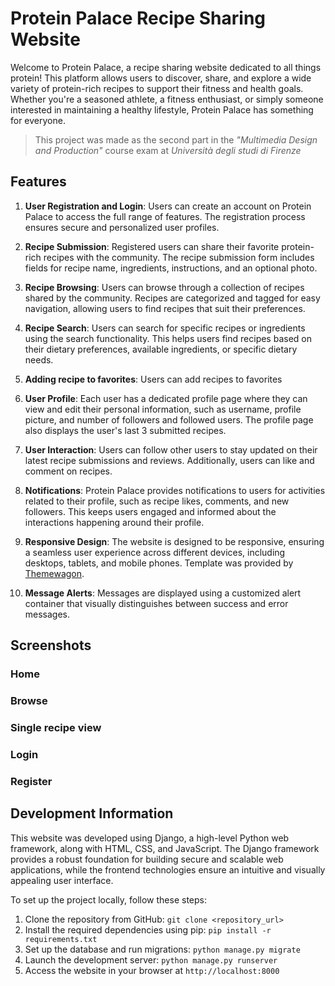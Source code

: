 # Protein Palace Recipe Sharing Website

Welcome to Protein Palace, a recipe sharing website dedicated to all things protein! This platform allows users to discover, share, and explore a wide variety of protein-rich recipes to support their fitness and health goals. Whether you're a seasoned athlete, a fitness enthusiast, or simply someone interested in maintaining a healthy lifestyle, Protein Palace has something for everyone.
>This project was made as the second part in the *"Multimedia Design and Production"* course exam at *Università degli studi di Firenze*
## Features

1. **User Registration and Login**: Users can create an account on Protein Palace to access the full range of features. The registration process ensures secure and personalized user profiles.

2. **Recipe Submission**: Registered users can share their favorite protein-rich recipes with the community. The recipe submission form includes fields for recipe name, ingredients, instructions, and an optional photo.

3. **Recipe Browsing**: Users can browse through a collection of recipes shared by the community. Recipes are categorized and tagged for easy navigation, allowing users to find recipes that suit their preferences.

4. **Recipe Search**: Users can search for specific recipes or ingredients using the search functionality. This helps users find recipes based on their dietary preferences, available ingredients, or specific dietary needs.

5. **Adding recipe to favorites**: Users can add recipes to favorites
6. **User Profile**: Each user has a dedicated profile page where they can view and edit their personal information, such as username, profile picture, and number of followers and followed users. The profile page also displays the user's last 3 submitted recipes.

7. **User Interaction**: Users can follow other users to stay updated on their latest recipe submissions and reviews. Additionally, users can like and comment on recipes.

8. **Notifications**: Protein Palace provides notifications to users for activities related to their profile, such as recipe likes, comments, and new followers. This keeps users engaged and informed about the interactions happening around their profile.

9. **Responsive Design**: The website is designed to be responsive, ensuring a seamless user experience across different devices, including desktops, tablets, and mobile phones. Template was provided by [Themewagon](https://themewagon.com/themes/free-html5-bootstrap-4-ecommerce-website-template-frutika/).

10. **Message Alerts**: Messages are displayed using a customized alert container that visually distinguishes between success and error messages.

## Screenshots

### Home

### Browse 

### Single recipe view

### Login

### Register

## Development Information

This website was developed using Django, a high-level Python web framework, along with HTML, CSS, and JavaScript. The Django framework provides a robust foundation for building secure and scalable web applications, while the frontend technologies ensure an intuitive and visually appealing user interface.

To set up the project locally, follow these steps:

1. Clone the repository from GitHub: `git clone <repository_url>`
2. Install the required dependencies using pip: `pip install -r requirements.txt`
3. Set up the database and run migrations: `python manage.py migrate`
4. Launch the development server: `python manage.py runserver`
5. Access the website in your browser at `http://localhost:8000`
